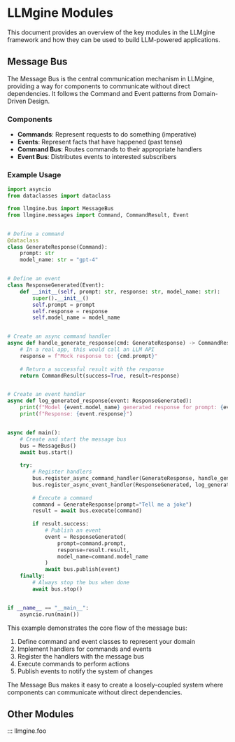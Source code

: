 # LLMgine Modules

This document provides an overview of the key modules in the LLMgine framework and how they can be used to build LLM-powered applications.

## Message Bus

The Message Bus is the central communication mechanism in LLMgine, providing a way for components to communicate without direct dependencies. It follows the Command and Event patterns from Domain-Driven Design.

### Components

- **Commands**: Represent requests to do something (imperative)
- **Events**: Represent facts that have happened (past tense)
- **Command Bus**: Routes commands to their appropriate handlers
- **Event Bus**: Distributes events to interested subscribers

### Example Usage

```python
import asyncio
from dataclasses import dataclass

from llmgine.bus import MessageBus
from llmgine.messages import Command, CommandResult, Event


# Define a command
@dataclass
class GenerateResponse(Command):
    prompt: str
    model_name: str = "gpt-4"


# Define an event
class ResponseGenerated(Event):
    def __init__(self, prompt: str, response: str, model_name: str):
        super().__init__()
        self.prompt = prompt
        self.response = response
        self.model_name = model_name


# Create an async command handler
async def handle_generate_response(cmd: GenerateResponse) -> CommandResult:
    # In a real app, this would call an LLM API
    response = f"Mock response to: {cmd.prompt}"
    
    # Return a successful result with the response
    return CommandResult(success=True, result=response)


# Create an event handler
async def log_generated_response(event: ResponseGenerated):
    print(f"Model {event.model_name} generated response for prompt: {event.prompt}")
    print(f"Response: {event.response}")


async def main():
    # Create and start the message bus
    bus = MessageBus()
    await bus.start()
    
    try:
        # Register handlers
        bus.register_async_command_handler(GenerateResponse, handle_generate_response)
        bus.register_async_event_handler(ResponseGenerated, log_generated_response)
        
        # Execute a command
        command = GenerateResponse(prompt="Tell me a joke")
        result = await bus.execute(command)
        
        if result.success:
            # Publish an event
            event = ResponseGenerated(
                prompt=command.prompt,
                response=result.result,
                model_name=command.model_name
            )
            await bus.publish(event)
    finally:
        # Always stop the bus when done
        await bus.stop()


if __name__ == "__main__":
    asyncio.run(main())
```

This example demonstrates the core flow of the message bus:

1. Define command and event classes to represent your domain
2. Implement handlers for commands and events
3. Register the handlers with the message bus
4. Execute commands to perform actions
5. Publish events to notify the system of changes

The Message Bus makes it easy to create a loosely-coupled system where components can communicate without direct dependencies.

## Other Modules

::: llmgine.foo